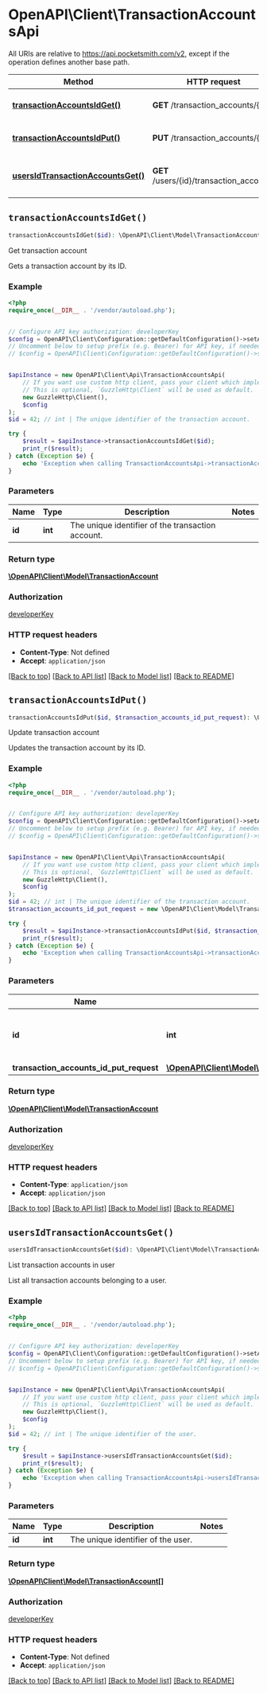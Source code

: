 # OpenAPI\Client\TransactionAccountsApi

All URIs are relative to https://api.pocketsmith.com/v2, except if the operation defines another base path.

| Method | HTTP request | Description |
| ------------- | ------------- | ------------- |
| [**transactionAccountsIdGet()**](TransactionAccountsApi.md#transactionAccountsIdGet) | **GET** /transaction_accounts/{id} | Get transaction account |
| [**transactionAccountsIdPut()**](TransactionAccountsApi.md#transactionAccountsIdPut) | **PUT** /transaction_accounts/{id} | Update transaction account |
| [**usersIdTransactionAccountsGet()**](TransactionAccountsApi.md#usersIdTransactionAccountsGet) | **GET** /users/{id}/transaction_accounts | List transaction accounts in user |


## `transactionAccountsIdGet()`

```php
transactionAccountsIdGet($id): \OpenAPI\Client\Model\TransactionAccount
```

Get transaction account

Gets a transaction account by its ID.

### Example

```php
<?php
require_once(__DIR__ . '/vendor/autoload.php');


// Configure API key authorization: developerKey
$config = OpenAPI\Client\Configuration::getDefaultConfiguration()->setApiKey('X-Developer-Key', 'YOUR_API_KEY');
// Uncomment below to setup prefix (e.g. Bearer) for API key, if needed
// $config = OpenAPI\Client\Configuration::getDefaultConfiguration()->setApiKeyPrefix('X-Developer-Key', 'Bearer');


$apiInstance = new OpenAPI\Client\Api\TransactionAccountsApi(
    // If you want use custom http client, pass your client which implements `GuzzleHttp\ClientInterface`.
    // This is optional, `GuzzleHttp\Client` will be used as default.
    new GuzzleHttp\Client(),
    $config
);
$id = 42; // int | The unique identifier of the transaction account.

try {
    $result = $apiInstance->transactionAccountsIdGet($id);
    print_r($result);
} catch (Exception $e) {
    echo 'Exception when calling TransactionAccountsApi->transactionAccountsIdGet: ', $e->getMessage(), PHP_EOL;
}
```

### Parameters

| Name | Type | Description  | Notes |
| ------------- | ------------- | ------------- | ------------- |
| **id** | **int**| The unique identifier of the transaction account. | |

### Return type

[**\OpenAPI\Client\Model\TransactionAccount**](../Model/TransactionAccount.md)

### Authorization

[developerKey](../../README.md#developerKey)

### HTTP request headers

- **Content-Type**: Not defined
- **Accept**: `application/json`

[[Back to top]](#) [[Back to API list]](../../README.md#endpoints)
[[Back to Model list]](../../README.md#models)
[[Back to README]](../../README.md)

## `transactionAccountsIdPut()`

```php
transactionAccountsIdPut($id, $transaction_accounts_id_put_request): \OpenAPI\Client\Model\TransactionAccount
```

Update transaction account

Updates the transaction account by its ID.

### Example

```php
<?php
require_once(__DIR__ . '/vendor/autoload.php');


// Configure API key authorization: developerKey
$config = OpenAPI\Client\Configuration::getDefaultConfiguration()->setApiKey('X-Developer-Key', 'YOUR_API_KEY');
// Uncomment below to setup prefix (e.g. Bearer) for API key, if needed
// $config = OpenAPI\Client\Configuration::getDefaultConfiguration()->setApiKeyPrefix('X-Developer-Key', 'Bearer');


$apiInstance = new OpenAPI\Client\Api\TransactionAccountsApi(
    // If you want use custom http client, pass your client which implements `GuzzleHttp\ClientInterface`.
    // This is optional, `GuzzleHttp\Client` will be used as default.
    new GuzzleHttp\Client(),
    $config
);
$id = 42; // int | The unique identifier of the transaction account.
$transaction_accounts_id_put_request = new \OpenAPI\Client\Model\TransactionAccountsIdPutRequest(); // \OpenAPI\Client\Model\TransactionAccountsIdPutRequest

try {
    $result = $apiInstance->transactionAccountsIdPut($id, $transaction_accounts_id_put_request);
    print_r($result);
} catch (Exception $e) {
    echo 'Exception when calling TransactionAccountsApi->transactionAccountsIdPut: ', $e->getMessage(), PHP_EOL;
}
```

### Parameters

| Name | Type | Description  | Notes |
| ------------- | ------------- | ------------- | ------------- |
| **id** | **int**| The unique identifier of the transaction account. | |
| **transaction_accounts_id_put_request** | [**\OpenAPI\Client\Model\TransactionAccountsIdPutRequest**](../Model/TransactionAccountsIdPutRequest.md)|  | [optional] |

### Return type

[**\OpenAPI\Client\Model\TransactionAccount**](../Model/TransactionAccount.md)

### Authorization

[developerKey](../../README.md#developerKey)

### HTTP request headers

- **Content-Type**: `application/json`
- **Accept**: `application/json`

[[Back to top]](#) [[Back to API list]](../../README.md#endpoints)
[[Back to Model list]](../../README.md#models)
[[Back to README]](../../README.md)

## `usersIdTransactionAccountsGet()`

```php
usersIdTransactionAccountsGet($id): \OpenAPI\Client\Model\TransactionAccount[]
```

List transaction accounts in user

List all transaction accounts belonging to a user.

### Example

```php
<?php
require_once(__DIR__ . '/vendor/autoload.php');


// Configure API key authorization: developerKey
$config = OpenAPI\Client\Configuration::getDefaultConfiguration()->setApiKey('X-Developer-Key', 'YOUR_API_KEY');
// Uncomment below to setup prefix (e.g. Bearer) for API key, if needed
// $config = OpenAPI\Client\Configuration::getDefaultConfiguration()->setApiKeyPrefix('X-Developer-Key', 'Bearer');


$apiInstance = new OpenAPI\Client\Api\TransactionAccountsApi(
    // If you want use custom http client, pass your client which implements `GuzzleHttp\ClientInterface`.
    // This is optional, `GuzzleHttp\Client` will be used as default.
    new GuzzleHttp\Client(),
    $config
);
$id = 42; // int | The unique identifier of the user.

try {
    $result = $apiInstance->usersIdTransactionAccountsGet($id);
    print_r($result);
} catch (Exception $e) {
    echo 'Exception when calling TransactionAccountsApi->usersIdTransactionAccountsGet: ', $e->getMessage(), PHP_EOL;
}
```

### Parameters

| Name | Type | Description  | Notes |
| ------------- | ------------- | ------------- | ------------- |
| **id** | **int**| The unique identifier of the user. | |

### Return type

[**\OpenAPI\Client\Model\TransactionAccount[]**](../Model/TransactionAccount.md)

### Authorization

[developerKey](../../README.md#developerKey)

### HTTP request headers

- **Content-Type**: Not defined
- **Accept**: `application/json`

[[Back to top]](#) [[Back to API list]](../../README.md#endpoints)
[[Back to Model list]](../../README.md#models)
[[Back to README]](../../README.md)

